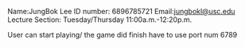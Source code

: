 Name:JungBok Lee
ID number: 6896785721
Email:jungbokl@usc.edu
Lecture Section: Tuesday/Thursday 11:00a.m.-12:20p.m.

User can start playing/ the game did finish
have to use port num 6789
